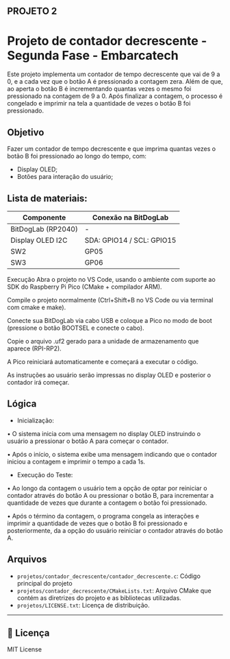 ## PROJETO 2

# Projeto de contador decrescente - Segunda Fase - Embarcatech
Este projeto implementa um contador de tempo decrescente que vai de 9 a 0, e a cada vez que o botão A é pressionado a contagem zera. Além de que, ao aperta o botão B é incrementando quantas vezes o mesmo foi pressionado na contagem de 9 a 0. Após finalizar a contagem, o processo é congelado e imprimir na tela a quantidade de vezes o botão B foi pressionado. 

## Objetivo
Fazer um contador de tempo decrescente e que imprima quantas vezes o botão B foi pressionado ao longo do tempo, com:
- Display OLED;
- Botões para interação do usuário; 

##  Lista de materiais: 

| Componente           | Conexão na BitDogLab |
|----------------------|----------------------|
| BitDogLab (RP2040)   | -                    |
| Display OLED I2C     | SDA: GPIO14 / SCL: GPIO15 |
| SW2                  | GP05                 |
| SW3                  | GP06                 |


Execução
Abra o projeto no VS Code, usando o ambiente com suporte ao SDK do Raspberry Pi Pico (CMake + compilador ARM).


Compile o projeto normalmente (Ctrl+Shift+B no VS Code ou via terminal com cmake e make).


Conecte sua BitDogLab via cabo USB e coloque a Pico no modo de boot (pressione o botão BOOTSEL e conecte o cabo).


Copie o arquivo .uf2 gerado para a unidade de armazenamento que aparece (RPI-RP2).


A Pico reiniciará automaticamente e começará a executar o código.


As instruções ao usuário serão impressas no display OLED e posterior o contador irá começar.

## Lógica

- Inicialização:  

• O sistema inicia com uma mensagem no display OLED instruindo o usuário a 
pressionar o botão A para começar o contador. 

• Após o início, o sistema exibe uma mensagem indicando que o contador iniciou a contagem e imprimir o tempo a cada 1s. 

- Execução do Teste: 

• Ao longo da contagem o usuário tem a opção de optar por reiniciar o contador através do botão A 
ou pressionar o botão B, para incrementar a quantidade de vezes que durante a contagem o botão
foi pressionado.  

• Após o término da contagem, o programa congela as interações e imprimir a quantidade de vezes
que o botão B foi pressionado e posteriormente, da a opção do usuário reiniciar o contador
através do botão A. 

##  Arquivos
- `projetos/contador_decrescente/contador_decrescente.c`: Código principal do projeto
- `projetos/contador_decrescente/CMakeLists.txt`: Arquivo CMake que contém as diretrizes do projeto e as bibliotecas utilizadas. 
- `projetos/LICENSE.txt`: Licença de distribuição. 


---
## 📜 Licença
MIT License
